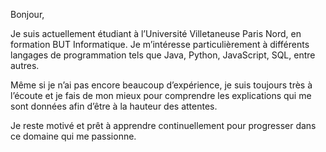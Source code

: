 Bonjour,

Je suis actuellement étudiant à l’Université Villetaneuse Paris Nord, en formation BUT Informatique. Je m’intéresse particulièrement à différents langages de programmation tels que Java, Python, JavaScript, SQL, entre autres.

Même si je n’ai pas encore beaucoup d’expérience, je suis toujours très à l’écoute et je fais de mon mieux pour comprendre les explications qui me sont données afin d’être à la hauteur des attentes.

Je reste motivé et prêt à apprendre continuellement pour progresser dans ce domaine qui me passionne.
